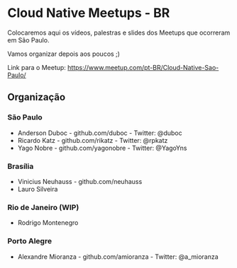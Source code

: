 # Cloud Native Meetups - BR 

Colocaremos aqui os vídeos, palestras e slides dos Meetups que ocorreram em São Paulo.

Vamos organizar depois aos poucos ;)


Link para o Meetup: https://www.meetup.com/pt-BR/Cloud-Native-Sao-Paulo/

## Organização

### São Paulo
* Anderson Duboc - github.com/duboc - Twitter: @duboc
* Ricardo Katz - github.com/rikatz - Twitter: @rpkatz
* Yago Nobre - github.com/yagonobre - Twitter: @YagoYns

### Brasília
* Vinicius Neuhauss - github.com/neuhauss
* Lauro Silveira

### Rio de Janeiro (WIP)
* Rodrigo Montenegro

### Porto Alegre
* Alexandre Mioranza - github.com/amioranza - Twitter: @a_mioranza 

